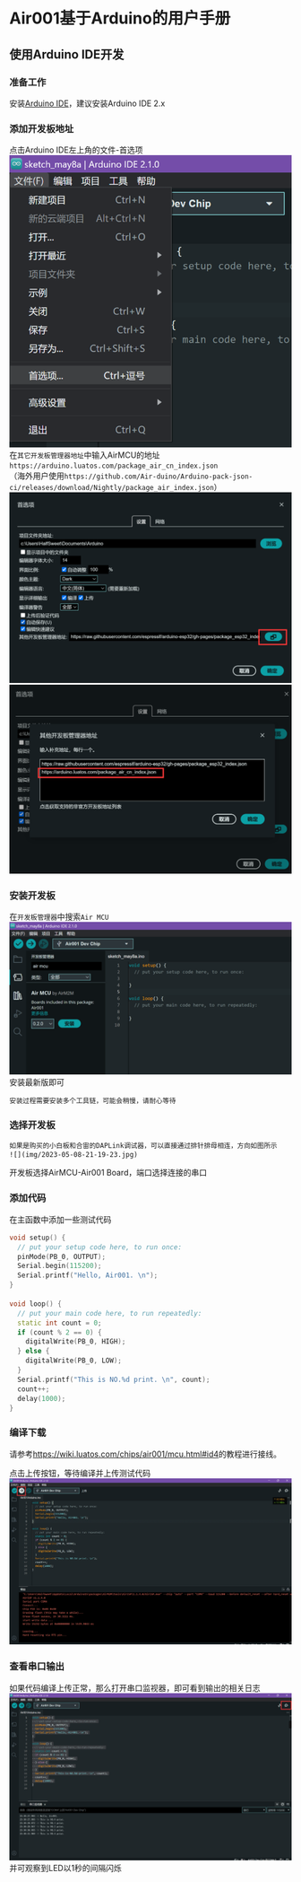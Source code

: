 # Air001基于Arduino的用户手册

## 使用Arduino IDE开发
### 准备工作

安装[Arduino IDE](https://www.arduino.cc/en/software)，建议安装Arduino IDE 2.x

### 添加开发板地址
点击Arduino IDE左上角的文件-首选项
![](img/2023-05-08-23-12-46.png)
在`其它开发板管理器地址`中输入AirMCU的地址 `https://arduino.luatos.com/package_air_cn_index.json`  
（海外用户使用`https://github.com/Air-duino/Arduino-pack-json-ci/releases/download/Nightly/package_air_index.json`）
![](img/2023-05-08-23-13-35.png)
![](img/2023-05-08-23-16-50.png)

### 安装开发板
在`开发板管理器`中搜索`Air MCU`
![](img/2023-05-08-23-18-51.png)
安装最新版即可

```{note}
安装过程需要安装多个工具链，可能会稍慢，请耐心等待
```

### 选择开发板

```{note}
如果是购买的小白板和合宙的DAPLink调试器，可以直接通过排针排母相连，方向如图所示
![](img/2023-05-08-21-19-23.jpg)
```

开发板选择AirMCU-Air001 Board，端口选择连接的串口

### 添加代码
在主函数中添加一些测试代码

```cpp
void setup() {
  // put your setup code here, to run once:
  pinMode(PB_0, OUTPUT);
  Serial.begin(115200);
  Serial.printf("Hello, Air001. \n");
}

void loop() {
  // put your main code here, to run repeatedly:
  static int count = 0;
  if (count % 2 == 0) {
    digitalWrite(PB_0, HIGH);
  } else {
    digitalWrite(PB_0, LOW);
  }
  Serial.printf("This is NO.%d print. \n", count);
  count++;
  delay(1000);
}
```

### 编译下载

请参考<https://wiki.luatos.com/chips/air001/mcu.html#id4>的教程进行接线。

点击上传按钮，等待编译并上传测试代码
![](img/2023-05-08-23-29-24.png)

### 查看串口输出
如果代码编译上传正常，那么打开串口监视器，即可看到输出的相关日志
![](img/2023-05-08-23-30-57.png)
并可观察到LED以1秒的间隔闪烁
